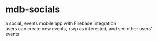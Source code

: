 # mdb-socials
a social, events mobile app with Firebase integration <br>
users can create new events, rsvp as interested, and see other users' events <br>
